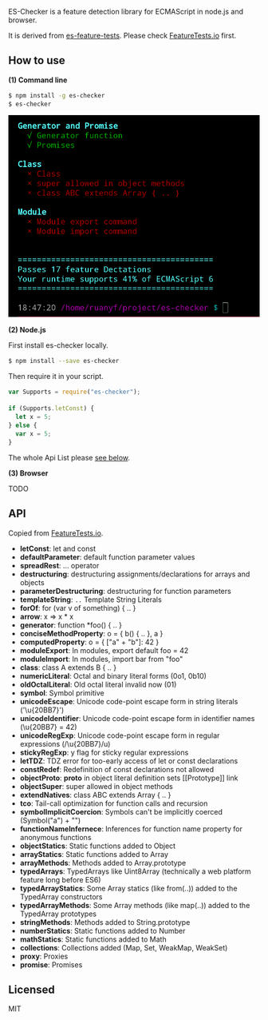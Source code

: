 ES-Checker is a feature detection library for ECMAScript in node.js and browser.

It is derived from [es-feature-tests](https://github.com/getify/es-feature-tests). Please check [FeatureTests.io](https://featuretests.io/mybrowser) first.

## How to use

**(1) Command line**

```bash
$ npm install -g es-checker
$ es-checker
```

![](./screenshot.png)

**(2) Node.js**

First install es-checker locally.

```bash
$ npm install --save es-checker
```

Then require it in your script.

```javascript
var Supports = require("es-checker");

if (Supports.letConst) {
  let x = 5;
} else {
  var x = 5;
}
```

The whole Api List please [see below](#api).

**(3) Browser**

TODO

## API

Copied from [FeatureTests.io](https://featuretests.io/details).

- **letConst**: let and const
- **defaultParameter**: default function parameter values
- **spreadRest**: ... operator
- **destructuring**: destructuring assignments/declarations for arrays and objects
- **parameterDestructuring**: destructuring for function parameters
- **templateString**: `..` Template String Literals
- **forOf**: for (var v of something) { .. }
- **arrow**: x => x * x
- **generator**: function *foo() { .. }
- **conciseMethodProperty**: o = { b() { .. }, a }
- **computedProperty**: o = { ["a" + "b"]: 42 }
- **moduleExport**: In modules, export default foo = 42
- **moduleImport**: In modules, import bar from "foo"
- **class**: class A extends B { .. }
- **numericLiteral**: Octal and binary literal forms (0o1, 0b10)
- **oldOctalLiteral**: Old octal literal invalid now (01)
- **symbol**: Symbol primitive
- **unicodeEscape**: Unicode code-point escape form in string literals ('\u{20BB7}')
- **unicodeIdentifier**: Unicode code-point escape form in identifier names (\u{20BB7} = 42)
- **unicodeRegExp**: Unicode code-point escape form in regular expressions (/\u{20BB7}/u)
- **stickyRegExp**: y flag for sticky regular expressions
- **letTDZ**: TDZ error for too-early access of let or const declarations
- **constRedef**: Redefinition of const declarations not allowed
- **objectProto**: __proto__ in object literal definition sets [[Prototype]] link
- **objectSuper**: super allowed in object methods
- **extendNatives**: class ABC extends Array { .. }
- **tco**: Tail-call optimization for function calls and recursion
- **symbolImplicitCoercion**: Symbols can't be implicitly coerced (Symbol("a") + "")
- **functionNameInfernece**: Inferences for function name property for anonymous functions
- **objectStatics**: Static functions added to Object
- **arrayStatics**: Static functions added to Array
- **arrayMethods**: Methods added to Array.prototype
- **typedArrays**: TypedArrays like Uint8Array (technically a web platform feature long before ES6)
- **typedArrayStatics**: Some Array statics (like from(..)) added to the TypedArray constructors
- **typedArrayMethods**: Some Array methods (like map(..)) added to the TypedArray prototypes
- **stringMethods**: Methods added to String.prototype
- **numberStatics**: Static functions added to Number
- **mathStatics**: Static functions added to Math
- **collections**: Collections added (Map, Set, WeakMap, WeakSet)
- **proxy**: Proxies
- **promise**: Promises

## Licensed

MIT
